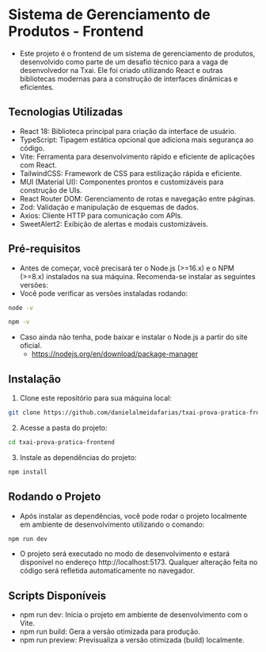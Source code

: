 # Sistema de Gerenciamento de Produtos - Frontend
- Este projeto é o frontend de um sistema de gerenciamento de produtos, desenvolvido como parte de um desafio técnico para a vaga de desenvolvedor na Txai. Ele foi criado utilizando React e outras bibliotecas modernas para a construção de interfaces dinâmicas e eficientes.

## Tecnologias Utilizadas
- React 18: Biblioteca principal para criação da interface de usuário.
- TypeScript: Tipagem estática opcional que adiciona mais segurança ao código.
- Vite: Ferramenta para desenvolvimento rápido e eficiente de aplicações com React.
- TailwindCSS: Framework de CSS para estilização rápida e eficiente.
- MUI (Material UI): Componentes prontos e customizáveis para construção de UIs.
- React Router DOM: Gerenciamento de rotas e navegação entre páginas.
- Zod: Validação e manipulação de esquemas de dados.
- Axios: Cliente HTTP para comunicação com APIs.
- SweetAlert2: Exibição de alertas e modais customizáveis.

## Pré-requisitos
- Antes de começar, você precisará ter o Node.js (>=16.x) e o NPM (>=8.x) instalados na sua máquina. Recomenda-se instalar as seguintes versões:
- Você pode verificar as versões instaladas rodando:

```bash
node -v
```
```bash
npm -v
```
- Caso ainda não tenha, pode baixar e instalar o Node.js a partir do site oficial.
  - https://nodejs.org/en/download/package-manager

## Instalação
1. Clone este repositório para sua máquina local:
```bash
git clone https://github.com/danielalmeidafarias/txai-prova-pratica-frontend
```

2. Acesse a pasta do projeto:
```bash
cd txai-prova-pratica-frontend
```

3. Instale as dependências do projeto:
```bash
npm install
```

## Rodando o Projeto
- Após instalar as dependências, você pode rodar o projeto localmente em ambiente de desenvolvimento utilizando o comando:

```bash
npm run dev
```
* O projeto será executado no modo de desenvolvimento e estará disponível no endereço http://localhost:5173. Qualquer alteração feita no código será refletida automaticamente no navegador.

## Scripts Disponíveis
- npm run dev: Inicia o projeto em ambiente de desenvolvimento com o Vite.
- npm run build: Gera a versão otimizada para produção.
- npm run preview: Previsualiza a versão otimizada (build) localmente.
